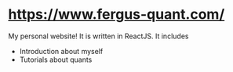 # https://www.fergus-quant.com/

My personal website! It is written in ReactJS. It includes
- Introduction about myself
- Tutorials about quants
